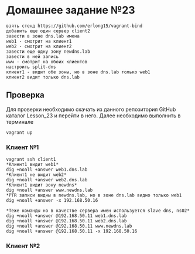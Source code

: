 # Домашнее задание №23

    взять стенд https://github.com/erlong15/vagrant-bind
    добавить еще один сервер client2
    завести в зоне dns.lab имена
    web1 - смотрит на клиент1
    web2 - смотрит на клиент2
    завести еще одну зону newdns.lab
    завести в ней запись
    www - смотрит на обоих клиентов
    настроить split-dns
    клиент1 - видит обе зоны, но в зоне dns.lab только web1
    клиент2 видит только dns.lab

## Проверка

Для проверки необходимо скачать из данного репозитория GitHub каталог Lesson_23 и перейти в него. Далее необходимо выполнить в терминале

    vagrant up
    
### Клиент №1

    vagrant ssh client1
    *Клиент1 видит web1*
    dig +noall +answer web1.dns.lab
    *Клиент1 не видит web2*
    dig +noall +answer web2.dns.lab
    *Клиент1 видит зону newdns*
    dig +noall +answer www.newdns.lab
    *PTR записи видны в newdns.lab, но в зоне dns.lab видно только web1
    dig +noall +answer -x 192.168.50.16

    *Теже команды но в качестве сервера имен используется slave dns, ns02*
    dig +noall +answer @192.168.50.11 web1.dns.lab
    dig +noall +answer @192.168.50.11 web2.dns.lab
    dig +noall +answer @192.168.50.11 www.newdns.lab
    dig +noall +answer @192.168.50.11 -x 192.168.50.16
    
### Клиент №2
